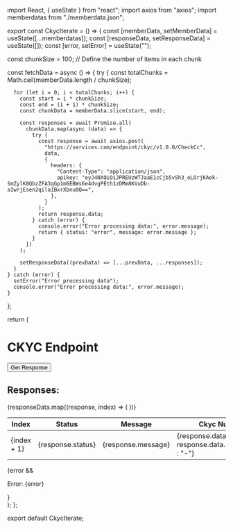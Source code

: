 import React, { useState } from "react";
import axios from "axios";
import memberdatas from "./memberdata.json";

export const CkycIterate = () => {
  const [memberData, setMemberData] = useState([...memberdatas]);
  const [responseData, setResponseData] = useState([]);
  const [error, setError] = useState("");

  const chunkSize = 100; // Define the number of items in each chunk

  const fetchData = async () => {
    try {
      const totalChunks = Math.ceil(memberData.length / chunkSize);

      for (let i = 0; i < totalChunks; i++) {
        const start = i * chunkSize;
        const end = (i + 1) * chunkSize;
        const chunkData = memberData.slice(start, end);

        const responses = await Promise.all(
          chunkData.map(async (data) => {
            try {
              const response = await axios.post(
                "https://services.com/endpoint/ckyc/v1.0.0/CheckCc",
                data,
                {
                  headers: {
                    "Content-Type": "application/json",
                    apikey: "eyJ4NXQiOiJPREUzWTJaaE1cCjb5vSh3_oLOrjKAek-SmZylK8QbzZFA3qGp1m6EBWs6e4dvgPEth1zDMm8KVuDb-aIwrjEsen2qila1BxrXbnu0Q==",
                  },
                }
              );
              return response.data;
            } catch (error) {
              console.error("Error processing data:", error.message);
              return { status: "error", message: error.message };
            }
          })
        );

        setResponseData((prevData) => [...prevData, ...responses]);
      }
    } catch (error) {
      setError("Error processing data");
      console.error("Error processing data:", error.message);
    }
  };

  return (
    <div>
      <h1>CKYC Endpoint</h1>
      <button onClick={fetchData}>Get Response</button>
      <div>
        <h2>Responses:</h2>
        <table>
          <thead>
            <tr>
              <th>Index</th>
              <th>Status</th>
              <th>Message</th>
              <th>Ckyc Number</th>
              <th>First Name</th>
            </tr>
          </thead>
          <tbody>
            {responseData.map((response, index) => (
              <tr key={index}>
                <td>{index + 1}</td>
                <td>{response.status}</td>
                <td>{response.message}</td>
                <td>{response.data ? response.data.ckycNumber : "-"}</td>
                <td>{response.data ? response.data.firstName : "-"}</td>
              </tr>
            ))}
          </tbody>
        </table>
      </div>
      {error && <p>Error: {error}</p>}
    </div>
  );
};

export default CkycIterate;
